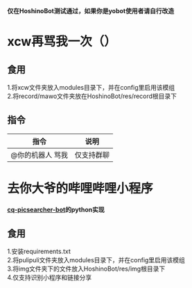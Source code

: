 **仅在HoshinoBot测试通过，如果你是yobot使用者请自行改造**
# xcw再骂我一次（）
## 食用
1.将xcw文件夹放入modules目录下，并在config里启用该模组  
2.将record/mawo文件夹放在HoshinoBot/res/record根目录下  
## 指令
|指令|说明|
|-----|-----|
|@你的机器人 骂我|仅支持群聊|  

# 去你大爷的哔哩哔哩小程序
#### [cq-picsearcher-bot](https://github.com/Tsuk1ko/cq-picsearcher-bot)的python实现
## 食用
1.安装requirements.txt  
2.将pulipuli文件夹放入modules目录下，并在config里启用该模组  
3.将img文件夹下的文件放入HoshinoBot/res/img根目录下  
4.仅支持识别小程序和链接分享  
